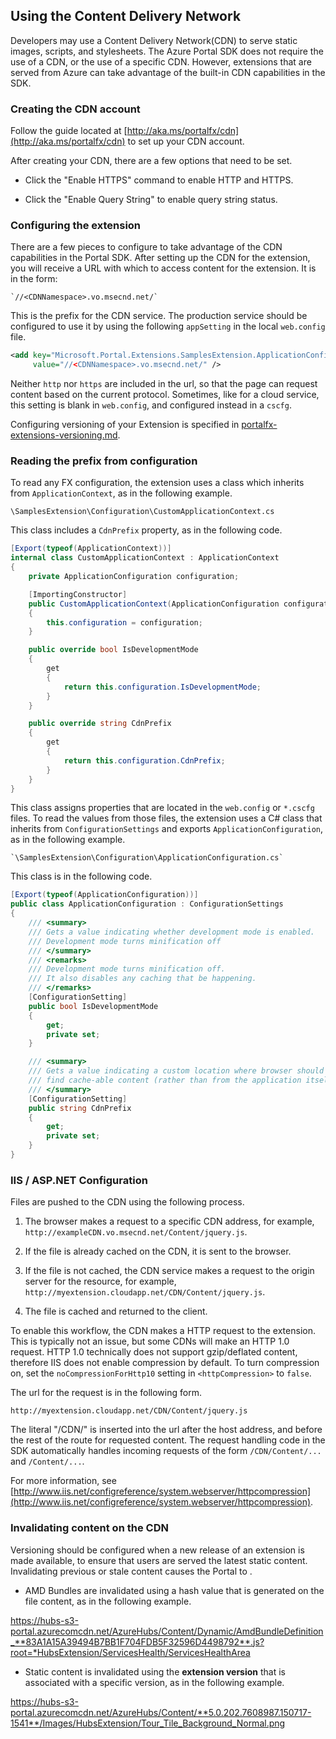 
## Using the Content Delivery Network

Developers may use a Content Delivery Network(CDN) to serve static images, scripts, and stylesheets. The Azure Portal SDK does not require the use of a CDN, or the use of a specific CDN. However, extensions that are served from Azure can take advantage of the built-in CDN capabilities in the SDK.

### Creating the CDN account

Follow the guide located at [http://aka.ms/portalfx/cdn](http://aka.ms/portalfx/cdn) to set up your CDN account.

After creating your CDN, there are a few options that need to be set.

* Click the "Enable HTTPS" command to enable HTTP and HTTPS.

* Click the "Enable Query String" to enable query string status.

### Configuring the extension

 There are a few pieces to configure to take advantage of the CDN capabilities in the Portal SDK. After setting up the CDN for the extension, you will receive a URL with which to access  content for the extension. It is in the form:

    `//<CDNNamespace>.vo.msecnd.net/`

This is the prefix for the CDN service. The production service should be configured to use it by using the following `appSetting` in the local `web.config` file.

```xml
<add key="Microsoft.Portal.Extensions.SamplesExtension.ApplicationConfiguration.CdnPrefix" 
     value="//<CDNNamespace>.vo.msecnd.net/" />
```

Neither `http` nor `https` are included in the url, so that the page can request content based on the current protocol. Sometimes, like for a cloud service, this setting is blank in `web.config`, and configured instead in a `cscfg`.

Configuring versioning of your Extension is specified in [portalfx-extensions-versioning.md](portalfx-extensions-versioning.md). 


### Reading the prefix from configuration

To read any FX configuration, the extension uses a class which inherits from `ApplicationContext`, as in the following example.

```
\SamplesExtension\Configuration\CustomApplicationContext.cs
```

This class includes a `CdnPrefix` property, as in the following code.

```cs
[Export(typeof(ApplicationContext))]
internal class CustomApplicationContext : ApplicationContext
{
    private ApplicationConfiguration configuration;

    [ImportingConstructor]
    public CustomApplicationContext(ApplicationConfiguration configuration)
    {
        this.configuration = configuration;
    }

    public override bool IsDevelopmentMode
    {
        get
        {
            return this.configuration.IsDevelopmentMode;
        }
    }

    public override string CdnPrefix
    {
        get
        {
            return this.configuration.CdnPrefix;
        }
    }
}
```

This class assigns properties that are located in the `web.config` or `*.cscfg` files. To read the values from those files, the extension uses a C# class that  inherits from `ConfigurationSettings` and exports `ApplicationConfiguration`, as in the following example.

    `\SamplesExtension\Configuration\ApplicationConfiguration.cs`

This class is in the following code.

```cs
[Export(typeof(ApplicationConfiguration))]
public class ApplicationConfiguration : ConfigurationSettings
{
    /// <summary>
    /// Gets a value indicating whether development mode is enabled.
	/// Development mode turns minification off
    /// </summary>
    /// <remarks>
	/// Development mode turns minification off. 
	/// It also disables any caching that be happening.
	/// </remarks>
    [ConfigurationSetting]
    public bool IsDevelopmentMode
    {
        get;
        private set;
    }

    /// <summary>
    /// Gets a value indicating a custom location where browser should 
	/// find cache-able content (rather than from the application itself).
    /// </summary>
    [ConfigurationSetting]
    public string CdnPrefix
    {
        get;
        private set;
    }
}
```

### IIS / ASP.NET Configuration

Files are pushed to the CDN using the following process.

1. The browser makes a request to a specific CDN address, for example,  `http://exampleCDN.vo.msecnd.net/Content/jquery.js`.

1. If the file is already cached on the CDN, it is sent to the browser.

1. If the file is not cached, the CDN service makes a request to the origin server for the resource, for example,  `http://myextension.cloudapp.net/CDN/Content/jquery.js`.

1. The file is cached and returned to the client.

To enable this workflow, the CDN makes a HTTP request to the extension. This is typically  not an issue, but some CDNs will make an HTTP 1.0 request. HTTP 1.0 technically does not support gzip/deflated content, therefore IIS does not enable compression by default. To turn compression on, set the `noCompressionForHttp10` setting in `<httpCompression>` to `false`.

The url for the request is in the following form.

`http://myextension.cloudapp.net/CDN/Content/jquery.js`

The literal "/CDN/" is inserted into the url after the host address, and before the rest of the route for requested content. The request handling code in the SDK automatically handles incoming requests of the form `/CDN/Content/...` and `/Content/...`.   

For more information, see [http://www.iis.net/configreference/system.webserver/httpcompression](http://www.iis.net/configreference/system.webserver/httpcompression).

### Invalidating content on the CDN

Versioning should be configured when a new release of an extension is made available, to ensure that users are served the latest static content. Invalidating previous or stale content causes the Portal to    .

* AMD  Bundles are invalidated using a hash value that is generated on the file content, as in the following example.

https://hubs-s3-portal.azurecomcdn.net/AzureHubs/Content/Dynamic/AmdBundleDefinition_**83A1A15A39494B7BB1F704FDB5F32596D4498792**.js?root=*HubsExtension/ServicesHealth/ServicesHealthArea

*  Static content is invalidated using the **extension version** that is associated  with a specific version, as in the following example. 

https://hubs-s3-portal.azurecomcdn.net/AzureHubs/Content/**5.0.202.7608987.150717-1541**/Images/HubsExtension/Tour_Tile_Background_Normal.png


